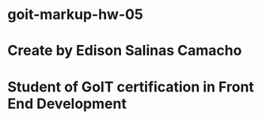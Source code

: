# goit-markup-hw-05
# Create by Edison Salinas Camacho
# Student of GoIT certification in Front End Development
